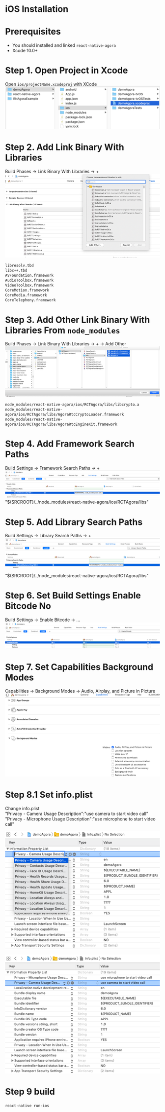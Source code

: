 # iOS Installation

# Prerequisites
* You should installed and linked `react-native-agora`
* Xcode 10.0+

# Step 1. Open Project in Xcode
Open `ios/projectName.xcodeproj` with XCode
![Step 1](./IOS_INSTALLATION/1.1_Open_iOS_ProjectFile.png)
# Step 2. Add Link Binary With Libraries 
Build Phases -> Link Binary With Libraries -> +
![Step 2](./IOS_INSTALLATION/1.2_LinkBinaryWithLibraries.png)

    libresolv.tbd
    libc++.tbd
    AVFoundation.framework
    AudioToolbox.framework
    VideoToolbox.framework
    CoreMotion.framework
    CoreMedia.framework
    CoreTelephony.framework


# Step 3. Add Other Link Binary With Libraries From `node_modules`
Build Phases -> Link Binary With Libraries -> + -> Add Other
![Step 3](./IOS_INSTALLATION/1.3_Add_Other_Libraries.png)

    node_modules/react-native-agora/ios/RCTAgora/libs/libcrypto.a
    node_modules/react-native-agora/ios/RCTAgora/libs/AgoraRtcCryptoLoader.framework
    node_modules/react-native-agora/ios/RCTAgora/libs/AgoraRtcEngineKit.framework


# Step 4. Add Framework Search Paths
Build Settings -> Framework Search Paths -> + 
![Step 4](./IOS_INSTALLATION/1.4_Add_Framework_Search_Paths.png)
"$(SRCROOT)/../node_modules/react-native-agora/ios/RCTAgora/libs"


# Step 5. Add Library Search Paths
Build Settings -> Library Search Paths -> + 
![Step 5](./IOS_INSTALLATION/1.5_Add_Library_Search_Paths.png)

"$(SRCROOT)/../node_modules/react-native-agora/ios/RCTAgora/libs"


# Step 6. Set Build Settings Enable Bitcode No
Build Settings -> Enable Bitcode -> ...
![Step 6](./IOS_INSTALLATION/1.6_Set_Build_Settings_Enable_Bitcode_No.png)

# Step 7. Set Capabilities Background Modes
Capabilities -> Background Modes -> Audio, Airplay, and Picture in Picture
![Step 7](./IOS_INSTALLATION/1.7_Set_Capabilities_Background_Modes.png)

# Step 8.1 Set info.plist
Change info.plist  
"Privacy - Camera Usage Description":"use camera to start video call"  
"Privacy - Microphone Usage Description":"use microphone to start video call"  

![Step 8.1](./IOS_INSTALLATION/1.8.1_Set_info_plist.png)

![Step 8.2](./IOS_INSTALLATION/1.8.2_Set_camera_and_microphone.png)

# Step 9 build
`react-native run-ios`